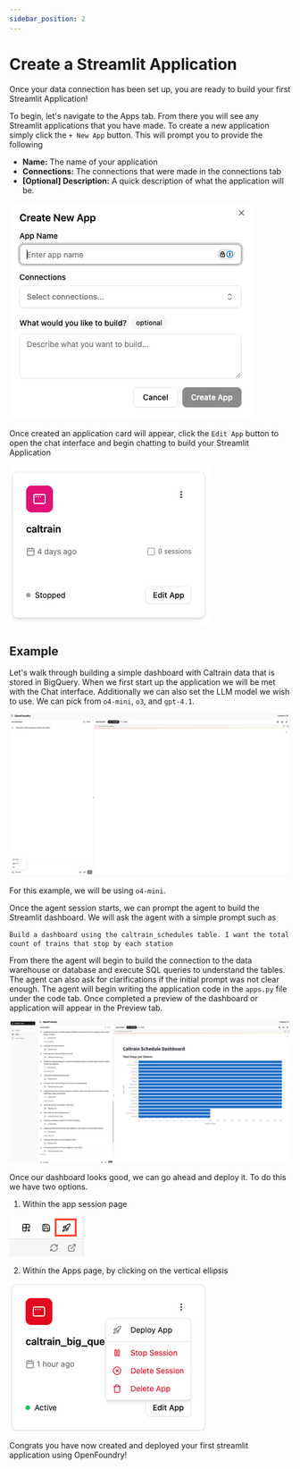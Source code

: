```yaml
---
sidebar_position: 2
---
```


# Create a Streamlit Application

Once your data connection has been set up, you are ready to build your first Streamlit Application!

To begin, let's navigate to the Apps tab. From there you will see any Streamlit applications that you have made. To create a new application
simply click the `+ New App` button. This will prompt you to provide the following

- **Name:** The name of your application
- **Connections:** The connections that were made in the connections tab
- **[Optional] Description:** A quick description of what the application will be.

![new_application](/img/new-application.png)

Once created an application card will appear, click the `Edit App` button to open the chat interface and begin chatting to build your Streamlit Application

![application-card](/img/application-card.png)


## Example
Let's walk through building a simple dashboard with Caltrain data that is stored in BigQuery. When we first start up the application we will be met with the Chat interface. Additionally we can also set the LLM model we wish to use.
We can pick from `o4-mini`, `o3`, and `gpt-4.1`.

![app-start](/img/app-start.png)

For this example, we will be using `o4-mini`.

Once the agent session starts, we can prompt the agent to build the Streamlit dashboard. We will ask the agent with a simple prompt such as
```
Build a dashboard using the caltrain_schedules table. I want the total count of trains that stop by each station
```

From there the agent will begin to build the connection to the data warehouse or database and execute SQL queries to understand the tables.
The agent can also ask for clarifications if the initial prompt was not clear enough. The agent will begin writing the application code in the `apps.py` file under the code tab.
Once completed a preview of the dashboard or application will appear in the Preview tab.

![caltrain-app-preview](/img/app-preview-caltrain.png)


Once our dashboard looks good, we can go ahead and deploy it. To do this we have two options.

1. Within the app session page

![deployment_option1](/img/deployment1.png)

2. Within the Apps page, by clicking on the vertical ellipsis

![deployment_option2](/img/deployment2.png)


Congrats you have now created and deployed your first streamlit application using OpenFoundry!
